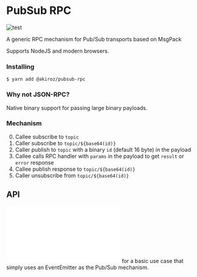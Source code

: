# PubSub RPC

![test](https://github.com/akiroz/pubsub-rpc/workflows/test/badge.svg)

A generic RPC mechanism for Pub/Sub transports based on MsgPack

Supports NodeJS and modern browsers.

### Installing

```
$ yarn add @akiroz/pubsub-rpc
```

### Why not JSON-RPC?

Native binary support for passing large binary payloads.

### Mechanism

0. Callee subscribe to `topic`
1. Caller subscribe to `topic/${base64(id)}`
2. Caller publish to `topic` with a binary `id` (default 16 byte) in the payload
3. Callee calls RPC handler with `params` in the payload to get `result` or `error` response
4. Callee publish response to `topic/${base64(id)}`
5. Caller unsubscribe from `topic/${base64(id)}`

## API

![See tests](test/index.spec.ts) for a basic use case that simply uses an EventEmitter as the Pub/Sub mechanism.
